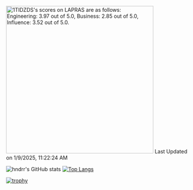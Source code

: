 <!--START_SECTION:lapras-card-->
<p ><a href="https://lapras.com/public/1TIDZDS" target="_blank" rel="noopener noreferrer"><img alt="1TIDZDS's scores on LAPRAS are as follows: Engineering: 3.97 out of 5.0, Business: 2.85 out of 5.0, Influence: 3.52 out of 5.0." src="https://lapras-card-generator.vercel.app/api/svg?e=3.97&b=2.85&i=3.52&b1=%23ff6176&b2=%23546dcf&i1=%23f97f90&i2=%23ffc7cd&l=en" width="400" ></a>  
Last Updated on 1/9/2025, 11:22:24 AM</p>
<!--END_SECTION:lapras-card-->

![hndrr's GitHub stats](https://github-readme-stats.vercel.app/api?username=hndrr&count_private=true)
[![Top Langs](https://github-readme-stats.vercel.app/api/top-langs/?username=hndrr&layout=compact)](https://github.com/anuraghazra/github-readme-stats)

[![trophy](https://github-profile-trophy.vercel.app/?username=ryo-ma)](https://github.com/ryo-ma/github-profile-trophy)
